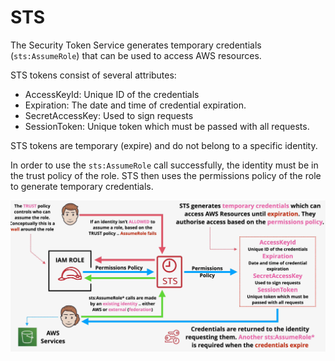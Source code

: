 # STS

The Security Token Service generates temporary credentials (`sts:AssumeRole`) that can be used to access AWS resources.

STS tokens consist of several attributes:
- AccessKeyId: Unique ID of the credentials
- Expiration: The date and time of credential expiration.
- SecretAccessKey: Used to sign requests
- SessionToken: Unique token which must be passed with all requests.

STS tokens are temporary (expire) and do not belong to a specific identity.

In order to use the `sts:AssumeRole` call successfully, the identity must be in the trust policy of the role. STS then uses the permissions policy of the role to generate temporary credentials.

![STS](./static/images/sts.png)